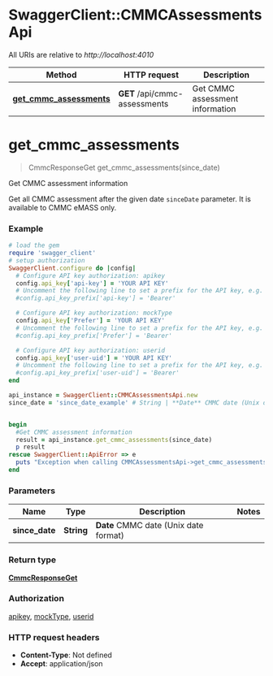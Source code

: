 # SwaggerClient::CMMCAssessmentsApi

All URIs are relative to *http://localhost:4010*

Method | HTTP request | Description
------------- | ------------- | -------------
[**get_cmmc_assessments**](CMMCAssessmentsApi.md#get_cmmc_assessments) | **GET** /api/cmmc-assessments | Get CMMC assessment information

# **get_cmmc_assessments**
> CmmcResponseGet get_cmmc_assessments(since_date)

Get CMMC assessment information

Get all CMMC assessment after the given date `sinceDate` parameter. It is available to CMMC eMASS only.

### Example
```ruby
# load the gem
require 'swagger_client'
# setup authorization
SwaggerClient.configure do |config|
  # Configure API key authorization: apikey
  config.api_key['api-key'] = 'YOUR API KEY'
  # Uncomment the following line to set a prefix for the API key, e.g. 'Bearer' (defaults to nil)
  #config.api_key_prefix['api-key'] = 'Bearer'

  # Configure API key authorization: mockType
  config.api_key['Prefer'] = 'YOUR API KEY'
  # Uncomment the following line to set a prefix for the API key, e.g. 'Bearer' (defaults to nil)
  #config.api_key_prefix['Prefer'] = 'Bearer'

  # Configure API key authorization: userid
  config.api_key['user-uid'] = 'YOUR API KEY'
  # Uncomment the following line to set a prefix for the API key, e.g. 'Bearer' (defaults to nil)
  #config.api_key_prefix['user-uid'] = 'Bearer'
end

api_instance = SwaggerClient::CMMCAssessmentsApi.new
since_date = 'since_date_example' # String | **Date** CMMC date (Unix date format)


begin
  #Get CMMC assessment information
  result = api_instance.get_cmmc_assessments(since_date)
  p result
rescue SwaggerClient::ApiError => e
  puts "Exception when calling CMMCAssessmentsApi->get_cmmc_assessments: #{e}"
end
```

### Parameters

Name | Type | Description  | Notes
------------- | ------------- | ------------- | -------------
 **since_date** | **String**| **Date** CMMC date (Unix date format) | 

### Return type

[**CmmcResponseGet**](CmmcResponseGet.md)

### Authorization

[apikey](../README.md#apikey), [mockType](../README.md#mockType), [userid](../README.md#userid)

### HTTP request headers

 - **Content-Type**: Not defined
 - **Accept**: application/json



